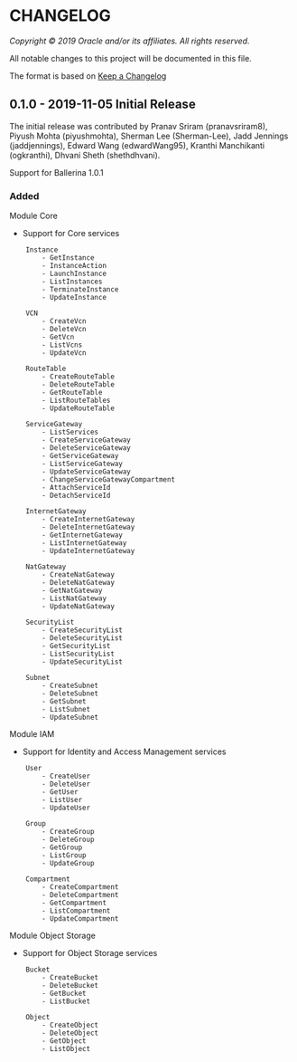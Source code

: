 # CHANGELOG

*Copyright © 2019 Oracle and/or its affiliates. All rights reserved.*

All notable changes to this project will be documented in this file.

The format is based on [Keep a Changelog](http://keepachangelog.com/)

## 0.1.0 - 2019-11-05 Initial Release

The initial release was contributed by Pranav Sriram (pranavsriram8), Piyush Mohta (piyushmohta), 
Sherman Lee (Sherman-Lee), Jadd Jennings (jaddjennings), Edward Wang (edwardWang95), Kranthi Manchikanti (ogkranthi), Dhvani Sheth (shethdhvani).

Support for Ballerina 1.0.1

### Added

Module Core
- Support for Core services
    
```
    Instance
        - GetInstance
        - InstanceAction
        - LaunchInstance
        - ListInstances
        - TerminateInstance
        - UpdateInstance
    
    VCN
        - CreateVcn
        - DeleteVcn
        - GetVcn
        - ListVcns
        - UpdateVcn

    RouteTable
        - CreateRouteTable
        - DeleteRouteTable
        - GetRouteTable
        - ListRouteTables
        - UpdateRouteTable

    ServiceGateway
        - ListServices
        - CreateServiceGateway
        - DeleteServiceGateway
        - GetServiceGateway
        - ListServiceGateway
        - UpdateServiceGateway
        - ChangeServiceGatewayCompartment
        - AttachServiceId
        - DetachServiceId

    InternetGateway
        - CreateInternetGateway
        - DeleteInternetGateway
        - GetInternetGateway
        - ListInternetGateway
        - UpdateInternetGateway

    NatGateway
        - CreateNatGateway
        - DeleteNatGateway
        - GetNatGateway
        - ListNatGateway
        - UpdateNatGateway

    SecurityList
        - CreateSecurityList
        - DeleteSecurityList
        - GetSecurityList
        - ListSecurityList
        - UpdateSecurityList

    Subnet
        - CreateSubnet
        - DeleteSubnet
        - GetSubnet
        - ListSubnet
        - UpdateSubnet
```

Module IAM
- Support for Identity and Access Management services
    
```
    User
        - CreateUser
        - DeleteUser
        - GetUser
        - ListUser
        - UpdateUser

    Group
        - CreateGroup
        - DeleteGroup
        - GetGroup
        - ListGroup
        - UpdateGroup

    Compartment
        - CreateCompartment
        - DeleteCompartment
        - GetCompartment
        - ListCompartment
        - UpdateCompartment
```

Module Object Storage
- Support for Object Storage services

```
    Bucket
        - CreateBucket
        - DeleteBucket
        - GetBucket
        - ListBucket

    Object
        - CreateObject
        - DeleteObject
        - GetObject
        - ListObject
```